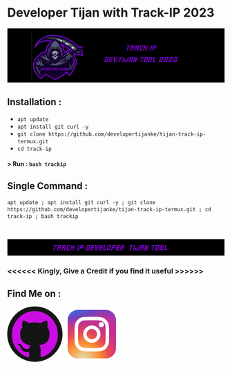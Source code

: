 # Developer Tijan with Track-IP 2023

<p align="center">
<a href="https://github.com/developertijanke"><img title="Developer Tijan" src="https://github.com/developertijanke/tijan-track-ip-termux/blob/main/trackip.png?raw=true"></a>


## Installation :

* `apt update`
* `apt install git curl -y`
* `git clone https://github.com/developertijanke/tijan-track-ip-termux.git`
* `cd track-ip`

#### > Run : `bash trackip`

## Single Command :
```
apt update ; apt install git curl -y ; git clone https://github.com/developertijanke/tijan-track-ip-termux.git ; cd track-ip ; bash trackip
```
<br>
<p align="center">
<img src="https://github.com/developertijanke/tijan-track-ip-termux/blob/main/trackip%20footer.png?raw=true">

### <<<<<< Kingly, Give a Credit if you find it useful >>>>>>

## Find Me on :
[![Github](https://github.com/developertijanke/tijan-track-ip-termux/blob/main/github-1.svg)](https://github.com/developertijanke/)
[![Instagram](https://github.com/developertijanke/tijan-track-ip-termux/blob/main/instagram.svg)](https://www.instagram.com/developer_tijan/)

